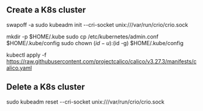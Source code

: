 ## Create a K8s cluster
swapoff -a
sudo kubeadm init --cri-socket unix:///var/run/crio/crio.sock

mkdir -p $HOME/.kube
sudo cp /etc/kubernetes/admin.conf $HOME/.kube/config
sudo chown $(id -u):$(id -g) $HOME/.kube/config

kubectl apply -f https://raw.githubusercontent.com/projectcalico/calico/v3.27.3/manifests/calico.yaml

## Delete a K8s cluster
sudo kubeadm reset --cri-socket unix:///var/run/crio/crio.sock
